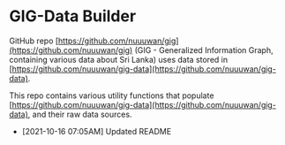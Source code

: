 # GIG-Data Builder

GitHub repo [https://github.com/nuuuwan/gig](https://github.com/nuuuwan/gig) (GIG - Generalized Information Graph, containing various data about Sri Lanka) uses data stored in [https://github.com/nuuuwan/gig-data](https://github.com/nuuuwan/gig-data).

This repo contains various utility functions that populate [https://github.com/nuuuwan/gig-data](https://github.com/nuuuwan/gig-data), and their raw data sources.
  *  [2021-10-16 07:05AM] Updated README
